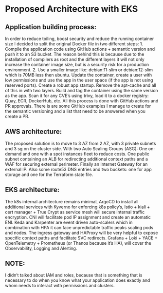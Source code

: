 # Proposed Architecture with EKS

## Application building process:
   In order to reduce toiling, boost security and reduce the running container size I decided to split the original Docker file in two different steps:
      1. Compile the application code using GitHub actions + semantic version and push it to an S3 bucket. 
           The reason behind this is because due to the installation of compilers as root and the different layers it will not only increase the container image size, but is a security risk for a production environment.
      2. Use a smaller image like: debian:11-slim or debian:12-slim which is 70MB less then ubuntu. Update the container, create a user with low permissions and use the app in the user space (if the app is not using reserved ports). Create a 
           robust app startup. Remove the apt-cache and all of this in with two layers. Build and tag the container using the same version as the app. Scan it for any CVE’s using trivy, load it to a docker registry: Quay, ECR, DockerHub, etc.
   All this process is done with GitHub actions and PR approvals. There is are some GitHub examples I manage to create for the semantic versioning and a list that need to be answered when you create a PR.


## AWS architecture:
  The proposed solution is to move to 3 AZ from 2 AZ, with 3 private subnets and 3 sg on the cluster side. With two Auto Scaling Groups (ASG): One on-demand and one with a spot instances fleet to reduce costs. One public subnet containing an ALB for redirecting additional context paths and a WAF for securing external perimeter. Finally an Internet Gateway for an external IP. Also some route53 DNS entries and two buckets: one for app storage and one for the Terraform state file.

## EKS architecture: 
   The k8s internal architecture remains minimal, ArgoCD to install all additional services with Kyverno for enforcing k8s policy’s, Istio + kiali + cert manager + True Crypt as service mesh will secure internal traffic encryption. CNI will facilitate pod IP assignment and create an automatic ENI. Keda and Karpenter are event driven auto-scalers which in combination with HPA it can face unpredictable traffic peaks scaling pods and nodes. The ingress gateway and HAProxy will be very helpful to expose specific context paths and facilitate SVC redirects. Grafana + Loki + YACE + OpenTelemetry + Prometheus (or Thanos because it’s HA), will cover the Observability, Logging and Alerting.

## NOTE:
  I didn’t talked about IAM and roles, because that is something that is necessary to do when you know what your application does exactly and whom needs to interact with permissions and clusters.

       

